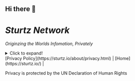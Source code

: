 ## Hi there 👋


_Sturtz Network_
================

_Originzing the Worlds Infomation, Privately_
<details>
<summary>Click to expand!</summary>
-------------------------------------------------

### Our Search Engine

Sturtz Network is a server focused on making the web a _safer, more secure place._

This is not a small task with a database that has _134 sites, 4396 links, 69620 keywords_

### Goals

Our goals are:

*   Provide a better web
*   Create a Safe for work/school/family website (SFW/S/F)
*   Help move the web to Self Hosting
*   Premote Small/Open Source projects over Large/Close sourced projects

### Security

At Sturtz Network security is our _top priority_ We have a _strict security policy_, if you don't need to access it you can't.

### Humans:

* * *

#### Dexter

Hi, I am dexter, My job is to help with server management and basic support. I help DarthKilroy because he is a good friend of mine and I care about the server and the people who use it, I am Darth Kilroy's right hand man

#### [Darth Kilroy](https://darthkilroy.cf) (@DarthKilroy)


Hi, I go by Kilroy online, I own and run this server, I also do all the backend work and I wrote this search engine, and maintain the servers. I also help out with a few Open Source and Self Hosting Projects Including; IRCNOW (freeirc), Tidle.green

### Special Thanks To:

* * *

#### ComputerTech

ComputerTech has, ever so kindly, donated our new domain, he has also provided server space to help offload the load on my home network

You can join him on his irc network [irc.technet.chat](https://netsplit.de/networks/TechNet/)
</details>
[Privacy Policy](https://sturtz.io/about/privacy.html) | [Home](https://sturtz.io/) |

Privacy is protected by the UN Declaration of Human Rights

